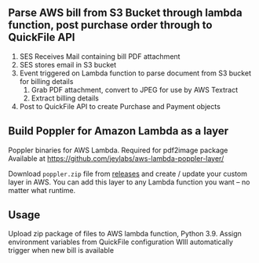 ## Parse AWS bill from S3 Bucket through lambda function, post purchase order through to QuickFile API

1) SES Receives Mail containing bill PDF attachment
2) SES stores email in S3 bucket
3) Event triggered on Lambda function to parse document from S3 bucket for billing details
   1) Grab PDF attachment, convert to JPEG for use by AWS Textract
   2) Extract billing details
4) Post to QuickFile API to create Purchase and Payment objects

## Build Poppler for Amazon Lambda as a layer
Poppler binaries for AWS Lambda. Required for pdf2image package
Available at https://github.com/jeylabs/aws-lambda-poppler-layer/

Download `poppler.zip` file from [releases](https://github.com/jeylabs/aws-lambda-poppler-layer/releases) and create / update your custom layer in AWS. You can add this layer to any Lambda function you want – no matter what runtime.

## Usage
Upload zip package of files to AWS lambda function, Python 3.9.
Assign environment variables from QuickFile configuration
WIll automatically trigger when new bill is available